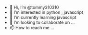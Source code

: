- 👋 Hi, I’m @tommy310310
- 👀 I’m interested in python , javascript
- 🌱 I’m currently learning javascript
- 💞️ I’m looking to collaborate on ...
- 📫 How to reach me ...

<!---
tommy310310/tommy310310 is a ✨ special ✨ repository because its `README.md` (this file) appears on your GitHub profile.
You can click the Preview link to take a look at your changes.
--->
